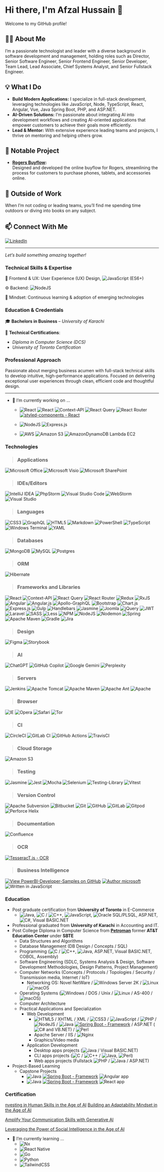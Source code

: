 # Hi there, I'm Afzal Hussain 👋

Welcome to my GitHub profile!  

## 👨‍💼 About Me

I’m a passionate technologist and leader with a diverse background in software development and management, holding roles such as Director, Senior Software Engineer, Senior Frontend Engineer, Senior Developer, Team Lead, Lead Associate, Chief Systems Analyst, and Senior Fullstack Engineer.

## 💡 What I Do

- **Build Modern Applications:** I specialize in full-stack development, leveraging technologies like JavaScript, Node, TypeScript, React, Angular, Vue, Java Spring Boot, PHP, and ASP.NET.
- **AI-Driven Solutions:** I’m passionate about integrating AI into development workflows and creating AI-oriented applications that empower customers to achieve their goals more efficiently.
- **Lead & Mentor:** With extensive experience leading teams and projects, I thrive on mentoring and helping others grow.

## 🚀 Notable Project

- **[Rogers Buyflow](https://oneview-buyflow-retail.rogers.com/phones/account-type-selection?flowType=nac&language=en):**  
  Designed and developed the online buyflow for Rogers, streamlining the process for customers to purchase phones, tablets, and accessories online.

## 🌱 Outside of Work

When I’m not coding or leading teams, you’ll find me spending time outdoors or diving into books on any subject.

## 📫 Connect With Me

[![LinkedIn](https://img.shields.io/badge/LinkedIn-blue?logo=linkedin&logoColor=white)](https://www.linkedin.com/in/syed-hussain-toronto/)

---

*Let’s build something amazing together!*

### Technical Skills & Expertise 

🚀 Frontend & UX: User Experience (UX) Design, ![JavaScript](https://img.shields.io/badge/javascript-%23323330.svg?flat&logo=javascript&logoColor=%23F7DF1E) (ES6+)

⚙️ Backend: ![NodeJS](https://img.shields.io/badge/node.js-6DA55F?style=flat&logo=node.js&logoColor=white)

🌱 Mindset: Continuous learning & adoption of emerging technologies

### Education & Credentials
🎓 **Bachelors in Business** – _University of Karachi_

📜 **Technical Certifications**:
- _Diploma in Computer Science (DCS)_
- _University of Toronto Certification_

### Professional Approach
Passionate about merging business acumen with full-stack technical skills to develop intuitive, high-performance applications. Focused on delivering exceptional user experiences through clean, efficient code and thoughtful design.


---
- 🔭 I’m currently working on ...
  - ![React](https://img.shields.io/badge/react-%2320232a.svg?style=flat&logo=react&logoColor=%2361DAFB) ![React](https://img.shields.io/badge/react-%2320232a.svg?style=flat&logo=react&logoColor=%2361DAFB)
![Context-API](https://img.shields.io/badge/Context--Api-000000?style=flat&logo=react)
![React Query](https://img.shields.io/badge/-React%20Query-FF4154?style=flat&logo=react%20query&logoColor=white) 
![React Router](https://img.shields.io/badge/React_Router-CA4245?style=flat&logo=react-router&logoColor=white) [![styled-components - React](https://img.shields.io/badge/styled--components-React-2ea44f?logo=react&logoColor=react)](https://github.com/styled-components/styled-components.git)

  - ![NodeJS](https://img.shields.io/badge/node.js-6DA55F?style=flat&logo=node.js&logoColor=white) ![Express.js](https://img.shields.io/badge/express.js-%23404d59.svg?style=flat&logo=express&logoColor=%2361DAFB)
  - ![AWS](https://img.shields.io/badge/AWS-%23FF9900.svg?style=flat&logo=amazon-aws&logoColor=white) ![Amazon S3](https://img.shields.io/badge/Amazon%20S3-FF9900?style=flat&logo=amazons3&logoColor=white) ![AmazonDynamoDB](https://img.shields.io/badge/Amazon%20DynamoDB-4053D6?style=flat&logo=Amazon%20DynamoDB&logoColor=white) Lambda EC2


### Technologies
> ### Applications
![Microsoft Office](https://img.shields.io/badge/Microsoft_Office-D83B01?style=flat-square&logo=microsoft-office&logoColor=white)
![Microsoft Visio ](https://img.shields.io/badge/Microsoft_Visio-3955A3?style=flat-square&logo=microsoft-visio&logoColor=white)
![Microsoft SharePoint ](https://img.shields.io/badge/Microsoft_SharePoint-0078D4?style=flat-square&logo=microsoft-sharepoint&logoColor=white)

> ### IDEs/Editors
![IntelliJ IDEA](https://img.shields.io/badge/IntelliJIDEA-000000.svg?style=flat-square&logo=intellij-idea&logoColor=white)
![PhpStorm](https://img.shields.io/badge/phpstorm-143?style=flat-square&logo=phpstorm&logoColor=black&color=black&labelColor=darkorchid)
![Visual Studio Code](https://img.shields.io/badge/Visual%20Studio%20Code-0078d7.svg?style=flat-square&logo=visual-studio-code&logoColor=white)
![WebStorm](https://img.shields.io/badge/webstorm-143?style=flat-square&logo=webstorm&logoColor=white&color=black)
![Visual Studio](https://img.shields.io/badge/Visual%20Studio-5C2D91.svg?style=flat-square&logo=visual-studio&logoColor=white)

> ### Languages
![CSS3](https://img.shields.io/badge/css3-%231572B6.svg?style=flat-square&logo=css3&logoColor=white)
![GraphQL](https://img.shields.io/badge/-GraphQL-E10098?style=flat-square&logo=graphql&logoColor=white)
![HTML5](https://img.shields.io/badge/html5-%23E34F26.svg?style=flat-square&logo=html5&logoColor=white)
![Markdown](https://img.shields.io/badge/markdown-%23000000.svg?style=flat-square&logo=markdown&logoColor=white)
![PowerShell](https://img.shields.io/badge/PowerShell-%235391FE.svg?style=flat-square&logo=powershell&logoColor=white)
![TypeScript](https://img.shields.io/badge/typescript-%23007ACC.svg?style=flat-square&logo=typescript&logoColor=white)
![Windows Terminal](https://img.shields.io/badge/Windows%20Terminal-%234D4D4D.svg?style=flat-square&logo=windows-terminal&logoColor=white)
![YAML](https://img.shields.io/badge/yaml-%23ffffff.svg?style=flat-square&logo=yaml&logoColor=151515)

> ### Databases
![MongoDB](https://img.shields.io/badge/MongoDB-%234ea94b.svg?style=flat-square&logo=mongodb&logoColor=white)
![MySQL](https://img.shields.io/badge/mysql-4479A1.svg?style=flat-square&logo=mysql&logoColor=white)
![Postgres](https://img.shields.io/badge/postgres-%23316192.svg?style=flat-square&logo=postgresql&logoColor=white)

> ### ORM
![Hibernate](https://img.shields.io/badge/Hibernate-59666C?style=flat-square&logo=Hibernate&logoColor=white)
> ### Frameworks and Libraries
![React](https://img.shields.io/badge/react-%2320232a.svg?style=flat-square&logo=react&logoColor=%2361DAFB)
![Context-API](https://img.shields.io/badge/Context--Api-000000?style=flat-square&logo=react)
![React Query](https://img.shields.io/badge/-React%20Query-FF4154?style=flat-square&logo=react%20query&logoColor=white)
![React Router](https://img.shields.io/badge/React_Router-CA4245?style=flat-square&logo=react-router&logoColor=white)
![Redux](https://img.shields.io/badge/redux-%23593d88.svg?style=flat-square&logo=redux&logoColor=white)
![RxJS](https://img.shields.io/badge/rxjs-%23B7178C.svg?style=flat-square&logo=reactivex&logoColor=white)
![Angular](https://img.shields.io/badge/angular-%23DD0031.svg?style=flat-square&logo=angular&logoColor=white)
![Angular.js](https://img.shields.io/badge/angular.js-%23E23237.svg?style=flat-square&logo=angularjs&logoColor=white)
![Apollo-GraphQL](https://img.shields.io/badge/-ApolloGraphQL-311C87?style=flat-square&logo=apollo-graphql)
![Bootstrap](https://img.shields.io/badge/bootstrap-%238511FA.svg?style=flat-square&logo=bootstrap&logoColor=white)
![Chart.js](https://img.shields.io/badge/chart.js-F5788D.svg?style=flat-square&logo=chart.js&logoColor=white)
![Express.js](https://img.shields.io/badge/express.js-%23404d59.svg?style=flat-square&logo=express&logoColor=%2361DAFB)
![Gulp](https://img.shields.io/badge/GULP-%23CF4647.svg?style=flat-square&logo=gulp&logoColor=white)
![Handlebars](https://img.shields.io/badge/Handlebars-%23000000?style=flat-square&logo=Handlebars.js&logoColor=white)
![Jasmine](https://img.shields.io/badge/jasmine-%238A4182.svg?style=flat-square&logo=jasmine&logoColor=white)
![Joomla](https://img.shields.io/badge/joomla-%235091CD.svg?style=flat-square&logo=joomla&logoColor=white)
![jQuery](https://img.shields.io/badge/jquery-%230769AD.svg?style=flat-square&logo=jquery&logoColor=white)
![JWT](https://img.shields.io/badge/JWT-black?style=flat-square&logo=JSON%20web%20tokens)
![Laravel](https://img.shields.io/badge/laravel-%23FF2D20.svg?style=flat-square&logo=laravel&logoColor=white)
![SASS](https://img.shields.io/badge/SASS-hotpink.svg?style=flat-square&logo=SASS&logoColor=white)
![Less](https://img.shields.io/badge/less-2B4C80?style=flat-square&logo=less&logoColor=white)
![NPM](https://img.shields.io/badge/NPM-%23CB3837.svg?style=flat-square&logo=npm&logoColor=white)
![NodeJS](https://img.shields.io/badge/node.js-6DA55F?style=flat-square&logo=node.js&logoColor=white)
![Nodemon](https://img.shields.io/badge/NODEMON-%23323330.svg?style=flat-square&logo=nodemon&logoColor=%BBDEAD)
![Spring](https://img.shields.io/badge/spring-%236DB33F.svg?style=flat-square&logo=spring&logoColor=white)
![Apache Maven](https://img.shields.io/badge/Apache%20Maven-C71A36?style=flat-square&logo=Apache%20Maven&logoColor=white)
![Gradle](https://img.shields.io/badge/Gradle-02303A.svg?style=flat-square&logo=Gradle&logoColor=white)
![Jira](https://img.shields.io/badge/jira-%230A0FFF.svg?style=flat-square&logo=jira&logoColor=white)
 
> ### Design
![Figma](https://img.shields.io/badge/figma-%23F24E1E.svg?style=flat-square&logo=figma&logoColor=white)
![Storybook](https://img.shields.io/badge/-Storybook-FF4785?style=flat-square&logo=storybook&logoColor=white)

> ### AI
![ChatGPT](https://img.shields.io/badge/chatGPT-74aa9c?style=flat-square&logo=openai&logoColor=white)
![GitHub Copilot](https://img.shields.io/badge/github_copilot-8957E5?style=flat-square&logo=github-copilot&logoColor=white)
![Google Gemini](https://img.shields.io/badge/google%20gemini-8E75B2?style=flat-square&logo=google%20gemini&logoColor=white)
![Perplexity](https://img.shields.io/badge/perplexity-000000?style=flat-square&logo=perplexity&logoColor=088F8F)

> ### Servers
![Jenkins](https://img.shields.io/badge/jenkins-%232C5263.svg?style=flat-square&logo=jenkins&logoColor=white)
![Apache Tomcat](https://img.shields.io/badge/apache%20tomcat-%23F8DC75.svg?style=flat-square&logo=apache-tomcat&logoColor=black)
![Apache Maven](https://img.shields.io/badge/Apache%20Maven-C71A36?style=flat-square&logo=Apache%20Maven&logoColor=white)
![Apache Ant](https://img.shields.io/badge/Apache%20Ant-A81C7D?style=flat-square&logo=Apache%20Ant&logoColor=white)
![Apache](https://img.shields.io/badge/apache-%23D42029.svg?style=flat-square&logo=apache&logoColor=white)

> ### Browser
![IE](https://img.shields.io/badge/Internet%20Explorer-0076D6?style=flat-square&logo=Internet%20Explorer&logoColor=white)
![Opera](https://img.shields.io/badge/Opera-FF1B2D?style=flat-square&logo=Opera&logoColor=white)
![Safari](https://img.shields.io/badge/Safari-000000?style=flat-square&logo=Safari&logoColor=white)
![Tor](https://img.shields.io/badge/Tor-7D4698?style=flat-square&logo=Tor-Browser&logoColor=white)

> ### CI
![CircleCI](https://img.shields.io/badge/circle%20ci-%23161616.svg?style=flat-square&logo=circleci&logoColor=white)
![GitLab CI](https://img.shields.io/badge/gitlab%20ci-%23181717.svg?style=flat-square&logo=gitlab&logoColor=white)
![GitHub Actions](https://img.shields.io/badge/github%20actions-%232671E5.svg?style=flat-square&logo=githubactions&logoColor=white)
![TravisCI](https://img.shields.io/badge/travis%20ci-%232B2F33.svg?style=flat-square&logo=travis&logoColor=white)

> ### Cloud Storage
![Amazon S3](https://img.shields.io/badge/Amazon%20S3-FF9900?style=flat-square&logo=amazons3&logoColor=white)

> ### Testing
![Jasmine](https://img.shields.io/badge/-Jasmine-%238A4182?style=flat-square&logo=Jasmine&logoColor=white)
![Jest](https://img.shields.io/badge/-jest-%23C21325?style=flat-square&logo=jest&logoColor=white)
![Mocha](https://img.shields.io/badge/-mocha-%238D6748?style=flat-square&logo=mocha&logoColor=white)
![Selenium](https://img.shields.io/badge/-selenium-%43B02A?style=flat-square&logo=selenium&logoColor=white)
![Testing-Library](https://img.shields.io/badge/-TestingLibrary-%23E33332?style=flat-square&logo=testing-library&logoColor=white)
![Vitest](https://img.shields.io/badge/-Vitest-252529?style=flat-square&logo=vitest&logoColor=FCC72B)

> ### Version Control
![Apache Subversion](https://img.shields.io/badge/subversion-%23809CC9.svg?style=flat-square&logo=subversion&logoColor=white)
![Bitbucket](https://img.shields.io/badge/bitbucket-%230047B3.svg?style=flat-square&logo=bitbucket&logoColor=white)
![Git](https://img.shields.io/badge/git-%23F05033.svg?style=flat-square&logo=git&logoColor=white)
![GitHub](https://img.shields.io/badge/github-%23121011.svg?style=flat-square&logo=github&logoColor=white)
![GitLab](https://img.shields.io/badge/gitlab-%23181717.svg?style=flat-square&logo=gitlab&logoColor=white)
![Gitpod](https://img.shields.io/badge/gitpod-f06611.svg?style=flat-square&logo=gitpod&logoColor=white)
![Perforce Helix](https://img.shields.io/badge/-PERFORCE%20HELIX-00AEEF?style=flat-square&logo=Perforce&logoColor=white)

> ### Documentation
![Confluence](https://img.shields.io/badge/confluence-%23172BF4.svg?style=flat-square&logo=confluence&logoColor=white)

> ### OCR
[![TesseracT.js - OCR](https://img.shields.io/badge/TesseracT.js-OCR-2ea44f?logo=javascript&logoColor=javascript)](https://tesseract.projectnaptha.com/)

> ### Business Intelligence
[![View PowerBI-Developer-Samples on GitHub](https://img.shields.io/github/stars/microsoft/PowerBI-Developer-Samples?color=232323&label=PowerBI-Developer-Samples&logo=github&labelColor=232323)](https://github.com/microsoft/PowerBI-Developer-Samples) [![Author microsoft](https://img.shields.io/badge/microsoft-b820f9?labelColor=b820f9&logo=githubsponsors&logoColor=fff)](https://github.com/microsoft) ![Written in JavaScript](https://img.shields.io/static/v1?label=&message=JavaScript&color=F7DF1E&logo=javascript&logoColor=FFFFFF)

### Education
- Post graduate certification from **University of Toronto** in E-Commerce
  - ![Java](https://img.shields.io/badge/java-%23ED8B00.svg?style=plastic&logo=openjdk&logoColor=white), ![C](https://img.shields.io/badge/c-%2300599C.svg?style=plastic&logo=c&logoColor=white) / ![C++](https://img.shields.io/badge/c++-%2300599C.svg?style=plastic&logo=c%2B%2B&logoColor=white), ![JavaScript](https://img.shields.io/badge/javascript-%23323330.svg?style=plastic&logo=javascript&logoColor=%23F7DF1E), ![Oracle](https://img.shields.io/badge/Oracle-F80000?style=plastic&logo=oracle&logoColor=white) SQL/PLSQL, ASP.NET, 	![C#](https://img.shields.io/badge/c%23-%23239120.svg?style=plastic&logo=csharp&logoColor=white), Visual BASIC.NET
- Professional graduated from **University of Karachi** in Accounting and IT.
- Post College Diploma in Computer Science from [**Petroman**](https://www.linkedin.com/company/petroman-training-institute-main-campus/?originalSubdomain=pk) former **AT&T Education Center** under **SBTE**
  - Data Structures and Algorithms
  - Database Management (DB Design / Concepts / SQL)
  - Programming (![C](https://img.shields.io/badge/c-%2300599C.svg?style=plastic&logo=c&logoColor=white) / ![C++](https://img.shields.io/badge/c++-%2300599C.svg?style=plastic&logo=c%2B%2B&logoColor=white), ![Java](https://img.shields.io/badge/java-%23ED8B00.svg?style=plastic&logo=openjdk&logoColor=white), ASP.NET, Visual BASIC.NET, COBOL, Assembly)
  - Software Engineering (SDLC, Systems Analysis & Design, Software Development Methodologies, Design Patterns, Project Management)
  - Computer Networks (Concepts / Protocols / Topologies / Security / Transmission media, Internet / IoT)
    - Networking OS: Novel NetWare / ![Windows](https://img.shields.io/badge/Windows-0078D6?style=plastic&logo=windows&logoColor=white) Server 2K / ![Linux](https://img.shields.io/badge/Linux-FCC624?style=plastic&logo=linux&logoColor=black) / ![macOS](https://img.shields.io/badge/mac%20os-000000?style=plastic&logo=macos&logoColor=F0F0F0)
  - Operating Systems (![Windows](https://img.shields.io/badge/Windows-0078D6?style=plastic&logo=windows&logoColor=white) / DOS / Unix / ![Linux](https://img.shields.io/badge/Linux-FCC624?style=plastic&logo=linux&logoColor=black) / AS-400 /  ![macOS](https://img.shields.io/badge/mac%20os-000000?style=plastic&logo=macos&logoColor=F0F0F0))
  - Computer Architecture
  - Practical Applications and Specialization
    - Web Development
      - ![HTML5](https://img.shields.io/badge/html5-%23E34F26.svg?style=plastic&logo=html5&logoColor=white) / XHTML / XML / ![CSS3](https://img.shields.io/badge/css3-%231572B6.svg?style=plastic&logo=css3&logoColor=white) / ![JavaScript](https://img.shields.io/badge/javascript-%23323330.svg?style=plastic&logo=javascript&logoColor=%23F7DF1E) / ![PHP](https://img.shields.io/badge/php-%23777BB4.svg?style=plastic&logo=php&logoColor=white) / ![NodeJS](https://img.shields.io/badge/node.js-6DA55F?style=plastic&logo=node.js&logoColor=white) / ![Java](https://img.shields.io/badge/java-%23ED8B00.svg?style=plastic&logo=openjdk&logoColor=white) [![Spring Boot - Framework](https://img.shields.io/badge/Spring_Boot-Framework-2ea44f?logo=java&logoColor=java)](https://github.com/topics/spring-boot) / ASP.NET (	![C#](https://img.shields.io/badge/c%23-%23239120.svg?style=plastic&logo=csharp&logoColor=white) and VB.NET) / ![Perl](https://img.shields.io/badge/perl-%2339457E.svg?style=plastic&logo=perl&logoColor=white)
      - Apache Server / IIS / ![Nginx](https://img.shields.io/badge/nginx-%23009639.svg?style=plastic&logo=nginx&logoColor=white)
      - Graphics/Video media
    - Application Development
      - Desktop apps projects (![Java](https://img.shields.io/badge/java-%23ED8B00.svg?style=plastic&logo=openjdk&logoColor=white) / Visual BASIC.NET)
      - CLI apps projects (![C](https://img.shields.io/badge/c-%2300599C.svg?style=plastic&logo=c&logoColor=white) / ![C++](https://img.shields.io/badge/c++-%2300599C.svg?style=plastic&logo=c%2B%2B&logoColor=white) / ![Java](https://img.shields.io/badge/java-%23ED8B00.svg?style=plastic&logo=openjdk&logoColor=white), ![Perl](https://img.shields.io/badge/perl-%2339457E.svg?style=plastic&logo=perl&logoColor=white))
      - Web apps projects (Fullstack 	![PHP](https://img.shields.io/badge/php-%23777BB4.svg?style=plastic&logo=php&logoColor=white) / ![Java](https://img.shields.io/badge/java-%23ED8B00.svg?style=plastic&logo=openjdk&logoColor=white) / ASP.NET)
 - Project-Based Learning
      - Capstone Projects
        - ![Java](https://img.shields.io/badge/java-%23ED8B00.svg?style=plastic&logo=openjdk&logoColor=white) [![Spring Boot - Framework](https://img.shields.io/badge/Spring_Boot-Framework-2ea44f?logo=java&logoColor=java)](https://github.com/topics/spring-boot) ![Angular](https://img.shields.io/badge/angular-%23DD0031.svg?style=flat-square&logo=angular&logoColor=white) app
        - ![Java](https://img.shields.io/badge/java-%23ED8B00.svg?style=plastic&logo=openjdk&logoColor=white) [![Spring Boot - Framework](https://img.shields.io/badge/Spring_Boot-Framework-2ea44f?logo=java&logoColor=java)](https://github.com/topics/spring-boot) ![React](https://img.shields.io/badge/react-%2320232a.svg?style=plastic&logo=react&logoColor=%2361DAFB) app

### Certification
[nvesting in Human Skills in the Age of AI](https://www.linkedin.com/learning/certificates/eb3681502936e520a9c69ca5e189f827dec260444e80fbc65afb53401b145345?trk=share_certificate)
[Building an Adaptability Mindset in the Age of AI](https://www.linkedin.com/learning/certificates/e715654b7caf883848f15877e6cdca38d515aea4d08fc3e9ef6930d24d8a8188?trk=share_certificate)

[Amplify Your Communication Skills with Generative AI](https://www.linkedin.com/learning/certificates/eeaf26bf41d12ff4a03438967393bd2c805173277a02ff0efd1edc4fa76e9b10?trk=share_certificate)

[Leveraging the Power of Social Intelligence in the Age of AI](https://www.linkedin.com/learning/certificates/21c947896dcf07533d41dff34694bf2ba61f1d0e003690bcfbe8702611eaf4f4?trk=share_certificate)
<!--
**afzalhussein/afzalhussein** is a ✨ _special_ ✨ repository because its `README.md` (this file) appears on your GitHub profile.

Here are some ideas to get you started:

- 🔭 I’m currently working on ...
- 🌱 I’m currently learning ...
- 👯 I’m looking to collaborate on ...
- 🤔 I’m looking for help with ...
- 💬 Ask me about ...
- 📫 How to reach me: ...
- 😄 Pronouns: ...
- ⚡ Fun fact: ...
-->
- 🌱 I’m currently learning ...
  - ![Nx](https://img.shields.io/badge/nx-143055?style=flat&logo=nx&logoColor=white)
  - ![React Native](https://img.shields.io/badge/react_native-%2320232a.svg?style=flat&logo=react&logoColor=%2361DAFB)
  - ![Go](https://img.shields.io/badge/go-%2300ADD8.svg?style=flat&logo=go&logoColor=white)
  - ![Python](https://img.shields.io/badge/python-3670A0?style=flat&logo=python&logoColor=ffdd54)
  - ![TailwindCSS](https://img.shields.io/badge/tailwindcss-%2338B2AC.svg?style=flat&logo=tailwind-css&logoColor=white)

